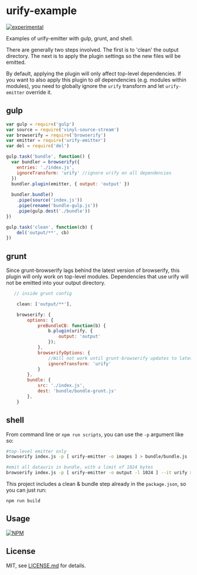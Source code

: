 # urify-example

[![experimental](http://badges.github.io/stability-badges/dist/experimental.svg)](http://github.com/badges/stability-badges)

Examples of urify-emitter with gulp, grunt, and shell.

There are generally two steps involved. The first is to 'clean' the output directory. The next is to apply the plugin settings so the new files will be emitted.

By default, applying the plugin will only affect top-level dependencies. If you want to also apply this plugin to *all* dependencies (e.g. modules within modules), you need to globally ignore the `urify` transform and let `urify-emitter` override it.

## gulp

```js
var gulp = require('gulp')
var source = require('vinyl-source-stream')
var browserify = require('browserify')
var emitter = require('urify-emitter')
var del = require('del')

gulp.task('bundle', function() {
  var bundler = browserify({
  	entries: './index.js',
  	ignoreTransform: 'urify' //ignore urify on all dependencies
  })
  bundler.plugin(emitter, { output: 'output' })
  
  bundler.bundle()
    .pipe(source('index.js'))
    .pipe(rename('bundle-gulp.js'))
    .pipe(gulp.dest('./bundle'))
})

gulp.task('clean', function(cb) {
	del('output/**', cb)
})
```

## grunt

Since grunt-browserify lags behind the latest version of browserify, this plugin will only work on top-level modules. Dependencies that use urify will not be emitted into your output directory. 

```js
   // inside grunt config 

    clean: ['output/**'],

    browserify: {
        options: {
            preBundleCB: function(b) {
                b.plugin(urify, {
                    output: 'output'
                });
            },
            browserifyOptions: {
                //Will not work until grunt-browserify updates to latest browserify
                ignoreTransform: 'urify'
            }
        },
        bundle: {
            src: './index.js',
            dest: 'bundle/bundle-grunt.js'
        },
    }
```

## shell

From command line or `npm run scripts`, you can use the `-p` argument like so:  

```sh
#top-level emitter only
browserify index.js -p [ urify-emitter -o images ] > bundle/bundle.js

#emit all datauris in bundle, with a limit of 1024 bytes
browserify index.js -p [ urify-emitter -o output -l 1024 ] --it urify > bundle/bundle.js 
```

This project includes a clean & bundle step already in the `package.json`, so you can just run:

```npm run build```

## Usage

[![NPM](https://nodei.co/npm/urify-example.png)](https://nodei.co/npm/urify-example/)

## License

MIT, see [LICENSE.md](http://github.com/mattdesl/urify-example/blob/master/LICENSE.md) for details.
